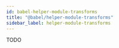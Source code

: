 ```yaml
---
id: babel-helper-module-transforms
title: "@babel/helper-module-transforms"
sidebar_label: helper-module-transforms
---
```


TODO

